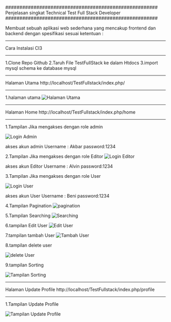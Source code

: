######################################################
Penjelasan singkat Technical Test Full Stack Developer
######################################################

Membuat sebuah aplikasi web sederhana yang mencakup frontend dan backend dengan spesifikasi sesuai ketentuan :

*******************************************************
Cara Instalasi CI3 
*******************************************************
1.Clone Repo Github
2.Taruh File TestFullStack ke dalam Htdocs
3.import mysql schema ke database mysql

*******************************************************
Halaman Utama http://localhost/TestFullstack/index.php/
*******************************************************
1.halaman utama 
![Halaman Utama](https://github.com/user-attachments/assets/b5106aea-8e0b-4ae5-93d3-a1efe52ba75c)



**********************************************************
Halaman Home http://localhost/TestFullstack/index.php/home
**********************************************************

1.Tampilan Jika mengakses dengan role admin 

![Login Admin](https://github.com/user-attachments/assets/7caf10b6-348d-4628-a357-4876e8ac102c)

akses akun admin 
 Username : Akbar password:1234


2.Tampilan Jika mengakses dengan role Editor 
![Login Editor](https://github.com/user-attachments/assets/1051ad74-82bb-4f54-bc64-65b6ee99c14e)

akses akun Editor 
 Username : Alvin password:1234


3.Tampilan Jika mengakses dengan role User 

![Login User](https://github.com/user-attachments/assets/35ecd8aa-3a21-46e5-9a73-1366e2b95828)

akses akun User
 Username : Beni password:1234

4.Tampilan Pagination
![pagination](https://github.com/user-attachments/assets/01eb0532-6e3d-4e97-bdd5-97c8299b0a9f)


5.Tampilan Searching
![Searching](https://github.com/user-attachments/assets/3ac2db73-a44c-43f8-9204-782d74332c2b)


6.tampilan Edit User
![Edit User](https://github.com/user-attachments/assets/88ceb06b-dae4-4097-88b8-3ff55ca99706)


7.tampilan tambah User 
![Tambah User](https://github.com/user-attachments/assets/d7b49b98-6afb-4a26-8ab7-5517fbc66bf4)


8.tampilan delete user 

![delete User](https://github.com/user-attachments/assets/fc9008dc-9049-4b96-91fc-e930ef24b727)


9.tampilan Sorting 

![Tampilan Sorting](https://github.com/user-attachments/assets/6816bf0c-664b-40ed-bd4e-bde3f57ef591)



***********************************************************************
Halaman Update Profile http://localhost/TestFullstack/index.php/profile
***********************************************************************

1.Tampilan Update Profile 

![Tampilan Update Profile](https://github.com/user-attachments/assets/baa8b4bb-bcb1-40ff-a6d9-1a7f6fd5c3cc)



